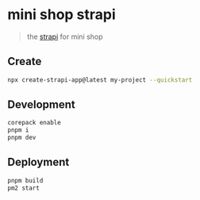# mini shop strapi

> the [strapi](https://docs.strapi.io/) for mini shop

## Create

```bash
npx create-strapi-app@latest my-project --quickstart
```

## Development

```bash
corepack enable
pnpm i
pnpm dev
```

## Deployment

```bash
pnpm build
pm2 start
```
